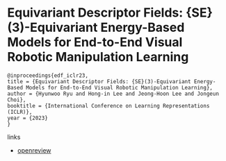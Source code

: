 # Equivariant Descriptor Fields: {SE}(3)-Equivariant Energy-Based Models for End-to-End Visual Robotic Manipulation Learning

```
@inproceedings{edf_iclr23,
title = {Equivariant Descriptor Fields: {SE}(3)-Equivariant Energy-Based Models for End-to-End Visual Robotic Manipulation Learning},
author = {Hyunwoo Ryu and Hong-in Lee and Jeong-Hoon Lee and Jongeun Choi},
booktitle = {International Conference on Learning Representations (ICLR)},
year = {2023}
}
```

links
- [openreview](https://openreview.net/forum?id=dnjZSPGmY5O)
